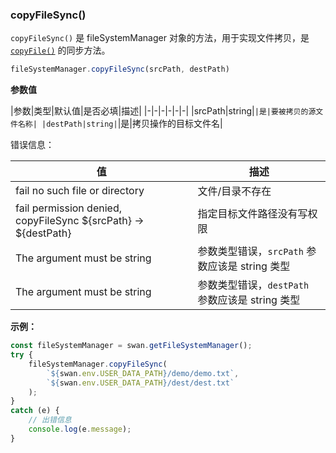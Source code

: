 ### copyFileSync()

`copyFileSync()` 是 fileSystemManager 对象的方法，用于实现文件拷贝，是 [`copyFile()`](#copyFile) 的同步方法。


```js
fileSystemManager.copyFileSync(srcPath, destPath)
```

**参数值**

|参数|类型|默认值|是否必填|描述|
|-|-|-|-|-|-|
|srcPath|string|``|是|要被拷贝的源文件名称|
|destPath|string|``|是|拷贝操作的目标文件名|

错误信息：

| 值                                     | 描述                                            |
| -------------------------------------- | -----------------------------------------------|
| fail no such file or directory | 文件/目录不存在                                      |
| fail permission denied, copyFileSync ${srcPath} -> ${destPath} | 指定目标文件路径没有写权限 |
| The argument must be string | 参数类型错误，`srcPath` 参数应该是 string 类型|
| The argument must be string | 参数类型错误，`destPath` 参数应该是 string 类型|


**示例：**

```js
const fileSystemManager = swan.getFileSystemManager();
try {
    fileSystemManager.copyFileSync(
        `${swan.env.USER_DATA_PATH}/demo/demo.txt`,
        `${swan.env.USER_DATA_PATH}/dest/dest.txt`
    );
}
catch (e) {
    // 出错信息
    console.log(e.message);
}
```